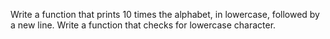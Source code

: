Write a function that prints 10 times the alphabet, in lowercase, followed by a new line.
Write a function that checks for lowercase character.
